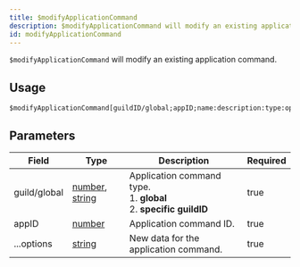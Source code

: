 ```yaml
---
title: $modifyApplicationCommand
description: $modifyApplicationCommand will modify an existing application command.
id: modifyApplicationCommand
---
```


`$modifyApplicationCommand` will modify an existing application command.

## Usage

```aoi
$modifyApplicationCommand[guildID/global;appID;name:description:type:options:defaultPermission;...options]
```

## Parameters

| Field        | Type                                                                                                                                                                                                 | Description                                                             | Required |
| ------------ | ---------------------------------------------------------------------------------------------------------------------------------------------------------------------------------------------------- | ----------------------------------------------------------------------- | -------- |
| guild/global | [number](https://developer.mozilla.org/en-US/docs/Web/JavaScript/Reference/Global_Objects/Number), [string](https://developer.mozilla.org/en-US/docs/Web/JavaScript/Reference/Global_Objects/String) | Application command type.<br/>1. **global**<br/>2. **specific guildID** | true     |
| appID        | [number](https://developer.mozilla.org/en-US/docs/Web/JavaScript/Reference/Global_Objects/Number)                                                                                                    | Application command ID.                                                 | true     |
| ...options   | [string](https://developer.mozilla.org/en-US/docs/Web/JavaScript/Reference/Global_Objects/String)                                                                                                    | New data for the application command.                                   | true     |
